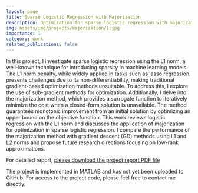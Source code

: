 ```yaml
---
layout: page
title: Sparse Logistic Regression with Majorization
description: Optimization for sparse logistic regression with majorization methods.
img: assets/img/projects/majorization/1.jpg
importance: 1
category: work
related_publications: false
---
```


In this project, I investigate sparse logistic regression using the L1 norm, a well-known technique for introducing sparsity in machine learning models. The L1 norm penalty, while widely applied in tasks such as lasso regression, presents challenges due to its non-differentiability, making traditional gradient-based optimization methods unsuitable. To address this, I explore the use of sub-gradient methods for optimization. Additionally, I delve into the majorization method, which provides a surrogate function to iteratively minimize the cost when a closed-form solution is unavailable. The method guarantees monotonic improvement from an initial solution by optimizing an upper bound on the objective function. This work reviews logistic regression with the L1 norm and discusses the application of majorization for optimization in sparse logistic regression. I compare the performance of the majorization method with gradient descent (GD) methods using L1 and L2 norms and propose future research directions focusing on low-rank approximations.

For detailed report, <a href="/assets/pdf/projects/majorization/report.pdf" download>please download the project report PDF file</a>


The project is implemented in MATLAB and has not yet been uploaded to GitHub. For access to the project code, please feel free to contact me directly.
